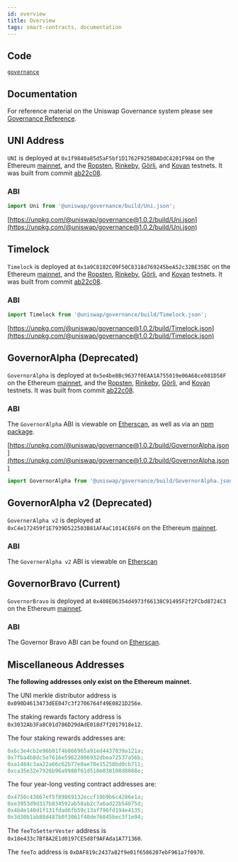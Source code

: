 ```yaml
---
id: overview
title: Overview
tags: smart-contracts, documentation
---
```


## Code

[`governance`](https://github.com/Uniswap/governance)

## Documentation

For reference material on the Uniswap Governance system please see [Governance Reference](https://docs.niftyleague.com/protocol/reference/Governance/governance-reference).

## UNI Address

`UNI` is deployed at `0x1f9840a85d5aF5bf1D1762F925BDADdC4201F984` on the Ethereum [mainnet](https://etherscan.io/address/0x1f9840a85d5aF5bf1D1762F925BDADdC4201F984), and the [Ropsten](https://ropsten.etherscan.io/address/0x1f9840a85d5aF5bf1D1762F925BDADdC4201F984), [Rinkeby](https://rinkeby.etherscan.io/address/0x1f9840a85d5aF5bf1D1762F925BDADdC4201F984), [Görli](https://goerli.etherscan.io/address/0x1f9840a85d5aF5bf1D1762F925BDADdC4201F984), and [Kovan](https://kovan.etherscan.io/address/0x1f9840a85d5aF5bf1D1762F925BDADdC4201F984) testnets. It was built from commit [ab22c08](https://github.com/Uniswap/governance/commit/ab22c084bacb2636a1aebf9759890063eb6e4946).

### ABI

```typescript
import Uni from '@uniswap/governance/build/Uni.json';
```

[https://unpkg.com/@uniswap/governance@1.0.2/build/Uni.json](https://unpkg.com/@uniswap/governance@1.0.2/build/Uni.json)

## Timelock

`Timelock` is deployed at `0x1a9C8182C09F50C8318d769245beA52c32BE35BC` on the Ethereum [mainnet](https://etherscan.io/address/0x1a9C8182C09F50C8318d769245beA52c32BE35BC), and the [Ropsten](https://ropsten.etherscan.io/address/0x1a9C8182C09F50C8318d769245beA52c32BE35BC), [Rinkeby](https://rinkeby.etherscan.io/address/0x1a9C8182C09F50C8318d769245beA52c32BE35BC), [Görli](https://goerli.etherscan.io/address/0x1a9C8182C09F50C8318d769245beA52c32BE35BC), and [Kovan](https://kovan.etherscan.io/address/0x1a9C8182C09F50C8318d769245beA52c32BE35BC) testnets. It was built from commit [ab22c08](https://github.com/Uniswap/governance/commit/ab22c084bacb2636a1aebf9759890063eb6e4946).

### ABI

```typescript
import Timelock from '@uniswap/governance/build/Timelock.json';
```

[https://unpkg.com/@uniswap/governance@1.0.2/build/Timelock.json](https://unpkg.com/@uniswap/governance@1.0.2/build/Timelock.json)

## GovernorAlpha (Deprecated)

`GovernorAlpha` is deployed at `0x5e4be8Bc9637f0EAA1A755019e06A68ce081D58F` on the Ethereum [mainnet](https://etherscan.io/address/0x5e4be8Bc9637f0EAA1A755019e06A68ce081D58F), and the [Ropsten](https://ropsten.etherscan.io/address/0x5e4be8Bc9637f0EAA1A755019e06A68ce081D58F), [Rinkeby](https://rinkeby.etherscan.io/address/0x5e4be8Bc9637f0EAA1A755019e06A68ce081D58F), [Görli](https://goerli.etherscan.io/address/0x5e4be8Bc9637f0EAA1A755019e06A68ce081D58F), and [Kovan](https://kovan.etherscan.io/address/0x5e4be8Bc9637f0EAA1A755019e06A68ce081D58F) testnets. It was built from commit [ab22c08](https://github.com/Uniswap/governance/commit/ab22c084bacb2636a1aebf9759890063eb6e4946).

### ABI

The `GovernorAlpha` ABI is viewable on [Etherscan](https://etherscan.io/address/0x5e4be8Bc9637f0EAA1A755019e06A68ce081D58F), as well as via an [npm package](https://www.npmjs.com/package/@uniswap/governance).

[https://unpkg.com/@uniswap/governance@1.0.2/build/GovernorAlpha.json](https://unpkg.com/@uniswap/governance@1.0.2/build/GovernorAlpha.json)

```typescript
import GovernorAlpha from '@uniswap/governance/build/GovernorAlpha.json';
```

## GovernorAlpha v2 (Deprecated)

`GovernerAlpha v2` is deployed at `0xC4e172459f1E7939D522503B81AFAaC1014CE6F6` on the Ethereum [mainnet](https://etherscan.io/address/0xC4e172459f1E7939D522503B81AFAaC1014CE6F6).

### ABI

The `GovernerAlpha v2` ABI is viewable on [Etherscan](https://etherscan.io/address/0xC4e172459f1E7939D522503B81AFAaC1014CE6F6)

## GovernorBravo (Current)

`GovernorBravo` is deployed at `0x408ED6354d4973f66138C91495F2f2FCbd8724C3` on the Ethereum [mainnet](https://etherscan.io/address/0x408ED6354d4973f66138C91495F2f2FCbd8724C3#code).

### ABI

The Governor Bravo ABI can be found on [Etherscan](https://etherscan.io/address/0x408ED6354d4973f66138C91495F2f2FCbd8724C3#code).

## Miscellaneous Addresses

**The following addresses only exist on the Ethereum mainnet.**

The UNI merkle distributor address is `0x090D4613473dEE047c3f2706764f49E0821D256e`.

The staking rewards factory address is `0x3032Ab3Fa8C01d786D29dAdE018d7f2017918e12`.

The four staking rewards addresses are:

```js
0x6c3e4cb2e96b01f4b866965a91ed4437839a121a;
0x7fba4b8dc5e7616e59622806932dbea72537a56b;
0xa1484c3aa22a66c62b77e0ae78e15258bd0cb711;
0xca35e32e7926b96a9988f61d510e038108d8068e;
```

The four year-long vesting contract addresses are:

```js
0x4750c43867ef5f89869132eccf19b9b6c4286e1a;
0xe3953d9d317b834592ab58ab2c7a6ad22b54075d;
0x4b4e140d1f131fdad6fb59c13af796fd194e4135;
0x3d30b1ab88d487b0f3061f40de76845bec3f1e94;
```

The `feeToSetterVester` address is `0x18e433c7Bf8A2E1d0197CE5d8f9AFAda1A771360`.

The `feeTo` address is `0xDAF819c2437a82f9e01f6586207ebF961a7f0970`.
